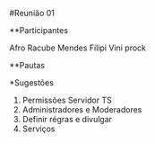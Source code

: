 #Reunião 01


**Participantes

Afro
Racube
Mendes
Filipi
Vini
prock


**Pautas

*Sugestões


1. Permissões Servidor TS
2. Administradores e Moderadores
3. Definir régras e divulgar
4. Serviços 
